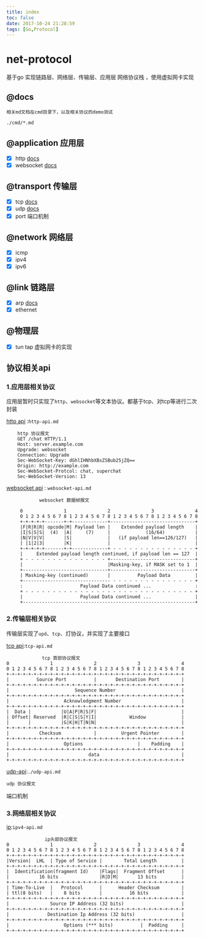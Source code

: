 ```yaml
---
title: index
toc: false
date: 2017-10-24 21:28:59
tags: [Go,Protocol]
---
```

# net-protocol

基于go 实现链路层、网络层、传输层、应用层 网络协议栈 ，使用虚拟网卡实现
## @docs
```
相关md文档在cmd目录下，以及相关协议的demo测试
```
`./cmd/*.md`
## @application 应用层
- [x] http [docs](./cmd/http.md)
- [x] websocket [docs](./cmd/websocket.md)

## @transport 传输层
- [x] tcp [docs](./cmd/tcp.md)
- [x] udp [docs](./cmd/udp.md)
- [x] port 端口机制

## @network 网络层
- [x] icmp
- [x] ipv4
- [x] ipv6

## @link 链路层
- [x] arp [docs](./cmd/arp.md)
- [x] ethernet

## @物理层
- [x] tun tap 虚拟网卡的实现

## 协议相关api
### 1.应用层相关协议
应用层暂时只实现了`http`、`websocket`等文本协议。都基于tcp、对tcp等进行二次封装

[http api](./http-api.md) :`http-api.md`
```
	http 协议报文
	GET /chat HTTP/1.1
	Host: server.example.com
	Upgrade: websocket
	Connection: Upgrade
	Sec-WebSocket-Key: dGhlIHNhbXBsZSBub25jZQ==
	Origin: http://example.com
	Sec-WebSocket-Protcol: chat, superchat
	Sec-WebSocket-Version: 13
```
[websocket api](./websocket-api.md) : `websocket-api.md`
```
			websocket 数据帧报文

     0               1               2               3               4
     0 1 2 3 4 5 6 7 8 1 2 3 4 5 6 7 8 1 2 3 4 5 6 7 8 1 2 3 4 5 6 7 8
     +-+-+-+-+-------+-+-------------+-------------------------------+
     |F|R|R|R| opcode|M| Payload len |    Extended payload length    |
     |I|S|S|S|  (4)  |A|     (7)     |             (16/64)           |
     |N|V|V|V|       |S|             |   (if payload len==126/127)   |
     | |1|2|3|       |K|             |                               |
     +-+-+-+-+-------+-+-------------+ - - - - - - - - - - - - - - - +
     |     Extended payload length continued, if payload len == 127  |
     + - - - - - - - - - - - - - - - +-------------------------------+
     |                               |Masking-key, if MASK set to 1  |
     +-------------------------------+-------------------------------+
     | Masking-key (continued)       |          Payload Data         |
     +-------------------------------- - - - - - - - - - - - - - - - +
     :                     Payload Data continued ...                :
     + - - - - - - - - - - - - - - - - - - - - - - - - - - - - - - - +
     |                     Payload Data continued ...                |
     +---------------------------------------------------------------+

```
### 2.传输层相关协议
传输层实现了`upd`、`tcp`、灯协议，并实现了主要接口

[tcp api](./tcp-api.md):`tcp-api.md`

```
		     tcp 首部协议报文
0               1               2               3               4
0 1 2 3 4 5 6 7 8 1 2 3 4 5 6 7 8 1 2 3 4 5 6 7 8 1 2 3 4 5 6 7 8
+-+-+-+-+-+-+-+-+-+-+-+-+-+-+-+-+-+-+-+-+-+-+-+-+-+-+-+-+-+-+-+-+
|          Source Port          |       Destination Port        |
+-+-+-+-+-+-+-+-+-+-+-+-+-+-+-+-+-+-+-+-+-+-+-+-+-+-+-+-+-+-+-+-+
|                        Sequence Number                        |
+-+-+-+-+-+-+-+-+-+-+-+-+-+-+-+-+-+-+-+-+-+-+-+-+-+-+-+-+-+-+-+-+
|                    Acknowledgment Number                      |
+-+-+-+-+-+-+-+-+-+-+-+-+-+-+-+-+-+-+-+-+-+-+-+-+-+-+-+-+-+-+-+-+
|  Data |           |U|A|P|R|S|F|                               |
| Offset| Reserved  |R|C|S|S|Y|I|            Window             |
|       |           |G|K|H|T|N|N|                               |
+-+-+-+-+-+-+-+-+-+-+-+-+-+-+-+-+-+-+-+-+-+-+-+-+-+-+-+-+-+-+-+-+
|           Checksum            |         Urgent Pointer        |
+-+-+-+-+-+-+-+-+-+-+-+-+-+-+-+-+-+-+-+-+-+-+-+-+-+-+-+-+-+-+-+-+
|                    Options                    |    Padding    |
+-+-+-+-+-+-+-+-+-+-+-+-+-+-+-+-+-+-+-+-+-+-+-+-+-+-+-+-+-+-+-+-+
|                             data                              |
+-+-+-+-+-+-+-+-+-+-+-+-+-+-+-+-+-+-+-+-+-+-+-+-+-+-+-+-+-+-+-+-+
```

[udp-api](./udp-api.md):`./udp-api.md`
```
udp 协议报文
```


端口机制

### 3.网络层相关协议

[ip](./ipv-api.md):`ipv4-api.md`
```
              ip头部协议报文
0               1               2               3               4
0 1 2 3 4 5 6 7 8 1 2 3 4 5 6 7 8 1 2 3 4 5 6 7 8 1 2 3 4 5 6 7 8
+-+-+-+-+-+-+-+-+-+-+-+-+-+-+-+-+-+-+-+-+-+-+-+-+-+-+-+-+-+-+-+-+
|Version|  LHL  | Type of Service |        Total Length         |
+-+-+-+-+-+-+-+-+-+-+-+-+-+-+-+-+-+-+-+-+-+-+-+-+-+-+-+-+-+-+-+-+
|  Identification(fragment Id)    |Flags|  Fragment Offset      |
|           16 bits               |R|D|M|       13 bits         |
+-+-+-+-+-+-+-+-+-+-+-+-+-+-+-+-+-+-+-+-+-+-+-+-+-+-+-+-+-+-+-+-+
| Time-To-Live  |   Protocol      |      Header Checksum        |
| ttl(8 bits)   |    8 bits       |          16 bits            |
+-+-+-+-+-+-+-+-+-+-+-+-+-+-+-+-+-+-+-+-+-+-+-+-+-+-+-+-+-+-+-+-+
|               Source IP Address (32 bits)                     |
+-+-+-+-+-+-+-+-+-+-+-+-+-+-+-+-+-+-+-+-+-+-+-+-+-+-+-+-+-+-+-+-+
|              Destination Ip Address (32 bits)                 |
+-+-+-+-+-+-+-+-+-+-+-+-+-+-+-+-+-+-+-+-+-+-+-+-+-+-+-+-+-+-+-+-+
|                    Options (*** bits)          |  Padding     |
+-+-+-+-+-+-+-+-+-+-+-+-+-+-+-+-+-+-+-+-+-+-+-+-+-+-+-+-+-+-+-+-+
```